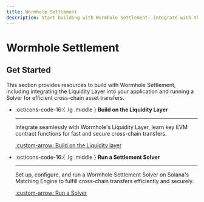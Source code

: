 ```yaml
---
title: Wormhole Settlement
description: Start building with Wormhole Settlement; integrate with the Liquidity Layer and set up Solvers to enable seamless cross-chain asset transfers.
---
```


# Wormhole Settlement

## Get Started

This section provides resources to build with Wormhole Settlement, including integrating the Liquidity Layer into your application and running a Solver for efficient cross-chain asset transfers.

<div class="grid cards" markdown>

-   :octicons-code-16:{ .lg .middle } **Build on the Liquidity Layer**

    ---

    Integrate seamlessly with Wormhole's Liquidity Layer, learn key EVM contract functions for fast and secure cross-chain transfers.

    [:custom-arrow: Build on the Liquidity layer](/docs/build/contract-integrations/settlement/liquidity-layer/)

-   :octicons-code-16:{ .lg .middle } **Run a Settlement Solver**

    ---

    Set up, configure, and run a Wormhole Settlement Solver on Solana's Matching Engine to fulfill cross-chain transfers efficiently and securely.

    [:custom-arrow: Run a Solver](/docs/build/contract-integrations/settlement/solver/)

</div>
